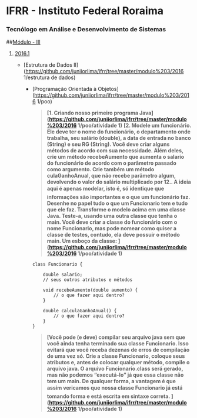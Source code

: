# IFRR - Instituto Federal Roraima
### Tecnólogo em Análise e Desenvolvimento de Sistemas


##[Módulo - III](https://github.com/juniiorlima/ifrr/tree/master/modulo%203)
1. [2016.1](https://github.com/juniiorlima/ifrr/tree/master/modulo%203/2016.1)
	
	* [Estrutura de Dados II](https://github.com/juniiorlima/ifrr/tree/master/modulo%203/2016 1/estrutura de dados)
		
		* [Programação Orientada à Objetos](https://github.com/juniiorlima/ifrr/tree/master/modulo%203/2016 1/poo)

			> __[1. Criando nosso primeiro programa Java](https://github.com/juniiorlima/ifrr/tree/master/modulo%203/2016 1/poo/atividade 1)__
			> __[2. Modele um funcionário. Ele deve ter o nome do funcionário, o departamento onde trabalha, seu salário (double), a data de entrada no banco (String) e seu RG (String). Você deve criar alguns métodos de acordo com sua necessidade. Além deles, crie um método recebeAumento que aumenta o salario do funcionário de acordo com o parâmetro passado como argumento. Crie também um método culaGanhoAnual, que não recebe parâmetro algum, devolvendo o valor do salário multiplicado por 12.. A ideia aqui é apenas modelar, isto é, só identique que informações são importantes e o que um funcionário faz. Desenhe no papel tudo o que um Funcionario tem e tudo que ele faz. Transforme o modelo acima em uma classe Java. Teste-a, usando uma outra classe que tenha o main. Você deve criar a classe do funcionário com o nome Funcionario, mas pode nomear como quiser a classe de testes, contudo, ela deve possuir o método main. Um esboço da classe: ](https://github.com/juniiorlima/ifrr/tree/master/modulo%203/2016 1/poo/atividade 1)__

			```
			class Funcionario {
				
				double salario;				
				// seus outros atributos e métodos
				
				void recebeAumento(double aumento) {
					// o que fazer aqui dentro?
				}

				double calculaGanhoAnual() {
					// o que fazer aqui dentro?
				}
			}
			
			```

			> __[Você pode (e deve) compilar seu arquivo java sem que você ainda tenha terminado sua classe
				Funcionario. Isso evitará que você receba dezenas de erros de compilação de uma vez só. Crie a classe Funcionario, coloque seus atributos e, antes de colocar qualquer método, compile o arquivo java. O arquivo Funcionario.class será gerado, mas não podemos “executá-lo” já que essa classe não tem um main. De qualquer forma, a vantagem é que assim vericamos que nossa classe Funcionario já está tomando forma e está escrita em sintaxe correta. ](https://github.com/juniiorlima/ifrr/tree/master/modulo%203/2016 1/poo/atividade 1)__